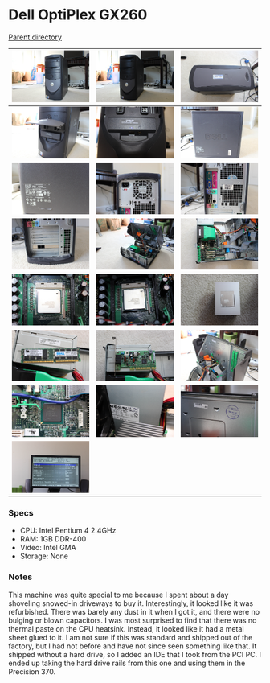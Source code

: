 # Dell OptiPlex GX260
[Parent directory](../index.md)

| ![](IMG_5463.JPG) | ![](IMG_5464.JPG) | ![](IMG_5465.JPG)
|:---:|:---:|:---:|
| ![](IMG_5466.JPG) | ![](IMG_5467.JPG) | ![](IMG_5468.JPG)
| ![](IMG_5469.JPG) | ![](IMG_5470.JPG) | ![](IMG_5471.JPG)
| ![](IMG_5472.JPG) | ![](IMG_5473.JPG) | ![](IMG_5474.JPG)
| ![](IMG_5475.JPG) | ![](IMG_5477.JPG) | ![](IMG_5478.JPG)
| ![](IMG_5480.JPG) | ![](IMG_5481.JPG) | ![](IMG_5482.JPG)
| ![](IMG_5483.JPG) | ![](IMG_5484.JPG) | ![](IMG_5485.JPG)
| ![](IMG_5486.JPG)

### Specs

* CPU: Intel Pentium 4 2.4GHz
* RAM: 1GB DDR-400
* Video: Intel GMA
* Storage: None

### Notes
This machine was quite special to me because I spent about a day shoveling snowed-in driveways to buy it. Interestingly, it looked like it was refurbished. There was barely any dust in it when I got it, and there were no bulging or blown capacitors. I was most surprised to find that there was no thermal paste on the CPU heatsink. Instead, it looked like it had a metal sheet glued to it. I am not sure if this was standard and shipped out of the factory, but I had not before and have not since seen something like that. It shipped without a hard drive, so I added an IDE that I took from the PCI PC. I ended up taking the hard drive rails from this one and using them in the Precision 370.
